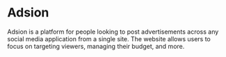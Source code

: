 # Adsion
Adsion is a platform for people looking to post advertisements across any social media application from a single site. The website allows users to focus on targeting viewers, managing their budget, and more.


